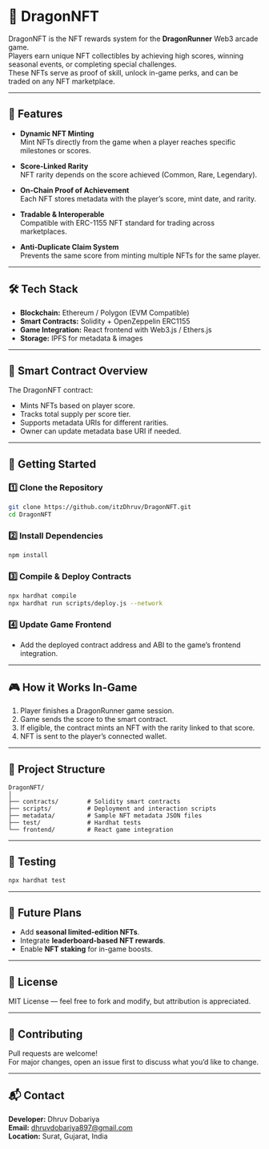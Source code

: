 # 🐉 DragonNFT

DragonNFT is the NFT rewards system for the **DragonRunner** Web3 arcade game.  
Players earn unique NFT collectibles by achieving high scores, winning seasonal events, or completing special challenges.  
These NFTs serve as proof of skill, unlock in-game perks, and can be traded on any NFT marketplace.

---

## 🎯 Features

- **Dynamic NFT Minting**  
  Mint NFTs directly from the game when a player reaches specific milestones or scores.

- **Score-Linked Rarity**  
  NFT rarity depends on the score achieved (Common, Rare, Legendary).

- **On-Chain Proof of Achievement**  
  Each NFT stores metadata with the player’s score, mint date, and rarity.

- **Tradable & Interoperable**  
  Compatible with ERC-1155 NFT standard for trading across marketplaces.

- **Anti-Duplicate Claim System**  
  Prevents the same score from minting multiple NFTs for the same player.

---

## 🛠 Tech Stack

- **Blockchain:** Ethereum / Polygon (EVM Compatible)  
- **Smart Contracts:** Solidity + OpenZeppelin ERC1155  
- **Game Integration:** React frontend with Web3.js / Ethers.js  
- **Storage:** IPFS for metadata & images

---

## 📜 Smart Contract Overview

The DragonNFT contract:
- Mints NFTs based on player score.
- Tracks total supply per score tier.
- Supports metadata URIs for different rarities.
- Owner can update metadata base URI if needed.

---

## 🚀 Getting Started

### 1️⃣ Clone the Repository
```bash
git clone https://github.com/itzDhruv/DragonNFT.git
cd DragonNFT
```

### 2️⃣ Install Dependencies
```bash
npm install
```

### 3️⃣ Compile & Deploy Contracts
```bash
npx hardhat compile
npx hardhat run scripts/deploy.js --network 
```

### 4️⃣ Update Game Frontend
- Add the deployed contract address and ABI to the game’s frontend integration.

---

## 🎮 How it Works In-Game
1. Player finishes a DragonRunner game session.  
2. Game sends the score to the smart contract.  
3. If eligible, the contract mints an NFT with the rarity linked to that score.  
4. NFT is sent to the player’s connected wallet.

---

## 📂 Project Structure

```
DragonNFT/
│
├── contracts/        # Solidity smart contracts
├── scripts/          # Deployment and interaction scripts
├── metadata/         # Sample NFT metadata JSON files
├── test/             # Hardhat tests
└── frontend/         # React game integration
```

---

## 🧪 Testing
```bash
npx hardhat test
```

---

## 🔮 Future Plans
- Add **seasonal limited-edition NFTs**.  
- Integrate **leaderboard-based NFT rewards**.  
- Enable **NFT staking** for in-game boosts.

---

## 📄 License
MIT License — feel free to fork and modify, but attribution is appreciated.

---

## 🤝 Contributing
Pull requests are welcome!  
For major changes, open an issue first to discuss what you’d like to change.

---

## 📬 Contact
**Developer:** Dhruv Dobariya  
**Email:** dhruvdobariya897@gmail.com  
**Location:** Surat, Gujarat, India
